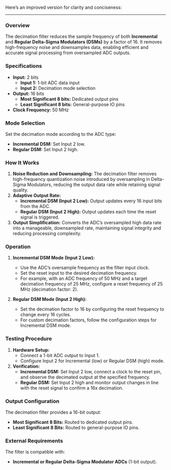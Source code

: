 <!---

This file is used to generate your project datasheet. Please fill in the information below and delete any unused
sections.

You can also include images in this folder and reference them in the markdown. Each image must be less than
512 kb in size, and the combined size of all images must be less than 1 MB.
-->

Here’s an improved version for clarity and conciseness:

---
### Overview
The decimation filter reduces the sample frequency of both **Incremental** and **Regular Delta-Sigma Modulators (DSMs)** by a factor of 16. It removes high-frequency noise and downsamples data, enabling efficient and accurate signal processing from oversampled ADC outputs.

### Specifications
- **Input:** 2 bits
  - **Input 1:** 1-bit ADC data input
  - **Input 2:** Decimation mode selection
- **Output:** 16 bits
  - **Most Significant 8 bits:** Dedicated output pins
  - **Least Significant 8 bits:** General-purpose IO pins
- **Clock Frequency:** 50 MHz

### Mode Selection
Set the decimation mode according to the ADC type:
- **Incremental DSM:** Set Input 2 low.
- **Regular DSM:** Set Input 2 high.

### How It Works
1. **Noise Reduction and Downsampling:** The decimation filter removes high-frequency quantization noise introduced by oversampling in Delta-Sigma Modulators, reducing the output data rate while retaining signal quality.
2. **Adaptive Output Rate:**
   - **Incremental DSM (Input 2 Low):** Output updates every 16 input bits from the ADC.
   - **Regular DSM (Input 2 High):** Output updates each time the reset signal is triggered.
3. **Output Simplification:** Converts the ADC’s oversampled high data rate into a manageable, downsampled rate, maintaining signal integrity and reducing processing complexity.

### Operation
1. **Incremental DSM Mode (Input 2 Low):** 
   - Use the ADC’s oversample frequency as the filter input clock.
   - Set the reset input to the desired decimation frequency.
   - For example, with an ADC frequency of 50 MHz and a target decimation frequency of 25 MHz, configure a reset frequency of 25 MHz (decimation factor: 2).

2. **Regular DSM Mode (Input 2 High):**
   - Set the decimation factor to 16 by configuring the reset frequency to change every 16 cycles.
   - For custom decimation factors, follow the configuration steps for Incremental DSM mode.

### Testing Procedure
1. **Hardware Setup:**
   - Connect a 1-bit ADC output to Input 1.
   - Configure Input 2 for Incremental (low) or Regular DSM (high) mode.
2. **Verification:**
   - **Incremental DSM:** Set Input 2 low, connect a clock to the reset pin, and observe the decimated output at the specified frequency.
   - **Regular DSM:** Set Input 2 high and monitor output changes in line with the reset signal to confirm a 16x decimation.

### Output Configuration
The decimation filter provides a 16-bit output:
- **Most Significant 8 Bits:** Routed to dedicated output pins.
- **Least Significant 8 Bits:** Routed to general-purpose IO pins.

### External Requirements
The filter is compatible with:
- **Incremental or Regular Delta-Sigma Modulator ADCs** (1-bit output). 
